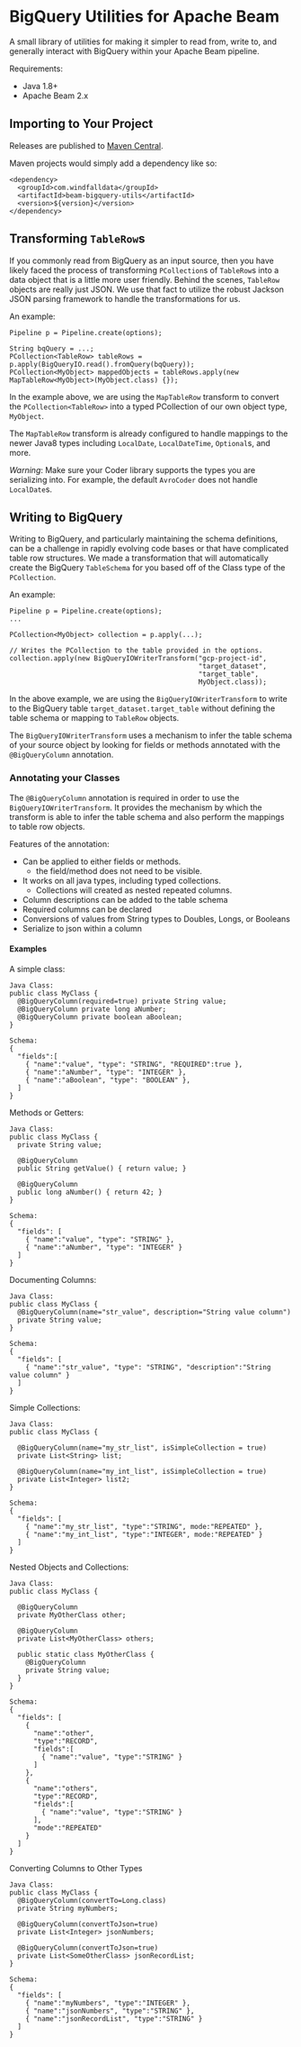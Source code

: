 # BigQuery Utilities for Apache Beam

A small library of utilities for making it simpler to read from, write to, and generally interact with 
BigQuery within your Apache Beam pipeline.

Requirements:
* Java 1.8+
* Apache Beam 2.x

## Importing to Your Project

Releases are published to [Maven Central](https://search.maven.org/search?q=a:beam-bigquery-utils).  

Maven projects would simply add a dependency like so:

```
<dependency>
  <groupId>com.windfalldata</groupId>
  <artifactId>beam-bigquery-utils</artifactId>
  <version>${version}</version>
</dependency>
``` 
 
## Transforming `TableRow`s

If you commonly read from BigQuery as an input source, then you have likely faced the process of transforming
`PCollection`s of `TableRow`s into a data object that is a little more user friendly.  Behind the scenes,
`TableRow` objects are really just JSON.  We use that fact to utilize the robust Jackson JSON parsing framework to
handle the transformations for us.

An example: 
```
Pipeline p = Pipeline.create(options);

String bqQuery = ...;
PCollection<TableRow> tableRows = p.apply(BigQueryIO.read().fromQuery(bqQuery)); 
PCollection<MyObject> mappedObjects = tableRows.apply(new MapTableRow<MyObject>(MyObject.class) {});
```

In the example above, we are using the `MapTableRow` transform to convert the `PCollection<TableRow>` into a typed
PCollection of our own object type, `MyObject`.

The `MapTableRow` transform is already configured to handle mappings to the newer Java8 types including `LocalDate`,
`LocalDateTime`, `Optional`s, and more.

_Warning_: Make sure your Coder library supports the types you are serializing into.  For example, the default
`AvroCoder` does not handle `LocalDate`s. 

## Writing to BigQuery

Writing to BigQuery, and particularly maintaining the schema definitions, can be a challenge in rapidly evolving 
code bases or that have complicated table row structures. We made a transformation that will automatically create
the BigQuery `TableSchema` for you based off of the Class type of the `PCollection`.  

An example:
```
Pipeline p = Pipeline.create(options);
...

PCollection<MyObject> collection = p.apply(...);

// Writes the PCollection to the table provided in the options.
collection.apply(new BigQueryIOWriterTransform("gcp-project-id",
                                               "target_dataset",
                                               "target_table",
                                               MyObject.class));
```

In the above example, we are using the `BigQueryIOWriterTransform` to write to the BigQuery table 
`target_dataset.target_table` without defining the table schema or mapping to `TableRow` objects.

The `BigQueryIOWriterTransform` uses a mechanism to infer the table schema of your source object by
looking for fields or methods annotated with the `@BigQueryColumn` annotation.   

### Annotating your Classes

The `@BigQueryColumn` annotation is required in order to use the `BigQueryIOWriterTransform`. It provides
the mechanism by which the transform is able to infer the table schema and also perform the mappings to
table row objects.

Features of the annotation: 
* Can be applied to either fields or methods.
  - the field/method does not need to be visible. 
* It works on all java types, including typed collections.
  - Collections will created as nested repeated columns.
* Column descriptions can be added to the table schema
* Required columns can be declared
* Conversions of values from String types to Doubles, Longs, or Booleans
* Serialize to json within a column

#### Examples

A simple class:
```
Java Class:
public class MyClass {
  @BigQueryColumn(required=true) private String value;
  @BigQueryColumn private long aNumber;
  @BigQueryColumn private boolean aBoolean;
}

Schema:
{
  "fields":[
    { "name":"value", "type": "STRING", "REQUIRED":true }, 
    { "name":"aNumber", "type": "INTEGER" }, 
    { "name":"aBoolean", "type": "BOOLEAN" }, 
  ]
}
```

Methods or Getters:
```
Java Class:
public class MyClass {
  private String value;
  
  @BigQueryColumn
  public String getValue() { return value; }

  @BigQueryColumn
  public long aNumber() { return 42; } 
}

Schema:
{ 
  "fields": [
    { "name":"value", "type": "STRING" }, 
    { "name":"aNumber", "type": "INTEGER" } 
  ]
}
```

Documenting Columns:
```
Java Class:
public class MyClass {
  @BigQueryColumn(name="str_value", description="String value column") 
  private String value;
}

Schema:
{
  "fields": [
    { "name":"str_value", "type": "STRING", "description":"String value column" }
  ]
}
```

Simple Collections:
```
Java Class:
public class MyClass {
  
  @BigQueryColumn(name="my_str_list", isSimpleCollection = true)
  private List<String> list;
  
  @BigQueryColumn(name="my_int_list", isSimpleCollection = true)
  private List<Integer> list2;
}

Schema:
{
  "fields": [
    { "name":"my_str_list", "type":"STRING", mode:"REPEATED" }, 
    { "name":"my_int_list", "type":"INTEGER", mode:"REPEATED" } 
  ]
}
```

Nested Objects and Collections:
```
Java Class:
public class MyClass {
  
  @BigQueryColumn
  private MyOtherClass other;
  
  @BigQueryColumn
  private List<MyOtherClass> others;
  
  public static class MyOtherClass {
    @BigQueryColumn
    private String value;
  }
}

Schema:
{
  "fields": [
    { 
      "name":"other", 
      "type":"RECORD", 
      "fields":[
        { "name":"value", "type":"STRING" }
      ]
    },
    { 
      "name":"others",
      "type":"RECORD",
      "fields":[
        { "name":"value", "type":"STRING" }
      ],
      "mode":"REPEATED"
    }
  ]
}
```

Converting Columns to Other Types
```
Java Class:
public class MyClass {
  @BigQueryColumn(convertTo=Long.class)
  private String myNumbers;
  
  @BigQueryColumn(convertToJson=true)
  private List<Integer> jsonNumbers;
  
  @BigQueryColumn(convertToJson=true)
  private List<SomeOtherClass> jsonRecordList;
}

Schema:
{
  "fields": [
    { "name":"myNumbers", "type":"INTEGER" },
    { "name":"jsonNumbers", "type":"STRING" },
    { "name":"jsonRecordList", "type":"STRING" }
  ]
}
```
